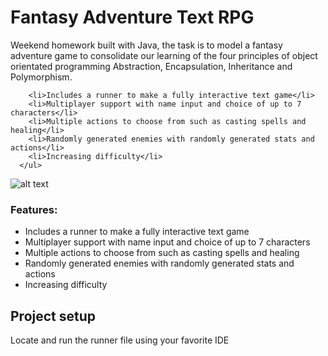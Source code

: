 # Fantasy Adventure Text RPG

Weekend homework built with Java, the task is to model a fantasy adventure game to consolidate our learning of the four principles of object orientated programming Abstraction, Encapsulation, Inheritance and Polymorphism.

        <li>Includes a runner to make a fully interactive text game</li>
        <li>Multiplayer support with name input and choice of up to 7 characters</li>
        <li>Multiple actions to choose from such as casting spells and healing</li> 
        <li>Randomly generated enemies with randomly generated stats and actions</li>
        <li>Increasing difficulty</li>
      </ul>

![alt text](https://github.com/samshum90/Wk12_Wkend_Hw_Fantasy_Adventure/raw/master/fantasy-adventure.gif "Fantasy Adventure Gif")

### Features:
* Includes a runner to make a fully interactive text game
* Multiplayer support with name input and choice of up to 7 characters
* Multiple actions to choose from such as casting spells and healing
* Randomly generated enemies with randomly generated stats and actions
* Increasing difficulty

## Project setup
Locate and run the runner file using your favorite IDE

